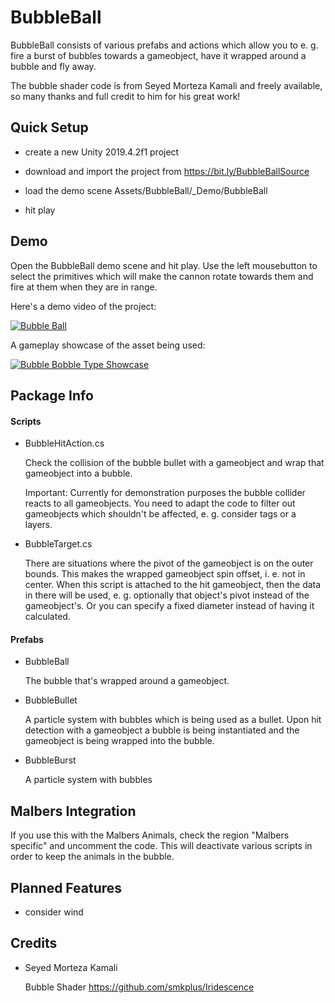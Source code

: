 # BubbleBall

BubbleBall consists of various prefabs and actions which allow you to e. g. fire a burst of bubbles towards a gameobject, have it wrapped around a bubble and fly away.

The bubble shader code is from Seyed Morteza Kamali and freely available, so many thanks and full credit to him for his great work!

## Quick Setup

* create a new Unity 2019.4.2f1 project

* download and import the project from https://bit.ly/BubbleBallSource

* load the demo scene Assets/BubbleBall/_Demo/BubbleBall

* hit play

## Demo

Open the BubbleBall demo scene and hit play. Use the left mousebutton to select the primitives which will make the cannon rotate towards them and fire at them when they are in range.

Here's a demo video of the project:

[![Bubble Ball](https://img.youtube.com/vi/VABkmazYbyA/0.jpg)](https://www.youtube.com/watch?v=VABkmazYbyA)

A gameplay showcase of the asset being used:

[![Bubble Bobble Type Showcase](https://img.youtube.com/vi/Nb_QU-pKRbg/0.jpg)](https://www.youtube.com/watch?v=Nb_QU-pKRbg)

## Package Info

#### Scripts

* BubbleHitAction.cs

  Check the collision of the bubble bullet with a gameobject and wrap that gameobject into a bubble.

  Important: Currently for demonstration purposes the bubble collider reacts to all gameobjects. You need to adapt the code to filter out gameobjects which shouldn't be affected, e. g. consider tags or a layers.

* BubbleTarget.cs

  There are situations where the pivot of the gameobject is on the outer bounds. This makes the wrapped gameobject spin offset, i. e. not in center.
  When this script is attached to the hit gameobject, then the data in there will be used, e. g. optionally that object's pivot instead of the gameobject's. Or you can specify a fixed diameter instead of having it calculated.


#### Prefabs

* BubbleBall

  The bubble that's wrapped around a gameobject.

* BubbleBullet

  A particle system with bubbles which is being used as a bullet. Upon hit detection with a gameobject a bubble is being instantiated and the gameobject is being wrapped into the bubble.

* BubbleBurst

  A particle system with bubbles


## Malbers Integration

If you use this with the Malbers Animals, check the region "Malbers specific" and uncomment the code. This will deactivate various scripts in order to keep the animals in the bubble.

## Planned Features

* consider wind

## Credits

* Seyed Morteza Kamali
  
  Bubble Shader https://github.com/smkplus/Iridescence

 